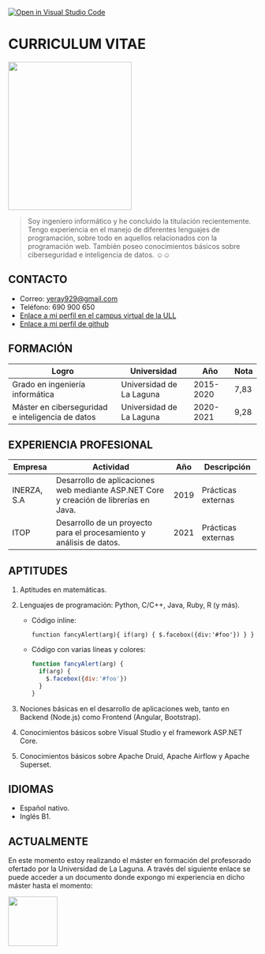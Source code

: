 [![Open in Visual Studio Code](https://classroom.github.com/assets/open-in-vscode-f059dc9a6f8d3a56e377f745f24479a46679e63a5d9fe6f495e02850cd0d8118.svg)](https://classroom.github.com/online_ide?assignment_repo_id=6129493&assignment_repo_type=AssignmentRepo)

# **CURRICULUM VITAE**
<img src="Foto.png" width=250 height=300>

> Soy ingeniero informático y he concluido la titulación recientemente. Tengo experiencia en el manejo de diferentes lenguajes de programación, sobre todo en aquellos relacionados con la programación web. También poseo conocimientos básicos sobre ciberseguridad e inteligencia de datos. :relaxed::relaxed:

## **CONTACTO**
* Correo: yeray929@gmail.com
* Teléfono: 690 900 650
* [Enlace a mi perfil en el campus virtual de la ULL](https://campusdoctoradoyposgrado2122.ull.es/user/profile.php?id=1744)
* [Enlace a mi perfil de github](https://github.com/alu0100951844)

## **FORMACIÓN**
| Logro      | Universidad | Año | Nota |
| ---------- | ----------- | --- | ---- |
| Grado en ingeniería informática | Universidad de La Laguna | 2015-2020 | 7,83 |
| Máster en ciberseguridad e inteligencia de datos | Universidad de La Laguna | 2020-2021 | 9,28|

## **EXPERIENCIA PROFESIONAL**
| Empresa      | Actividad | Año | Descripción |
| ---------- | ----------- | --- | ---- |
| INERZA, S.A | Desarrollo de aplicaciones web mediante ASP.NET Core y creación de librerías en Java. | 2019 | Prácticas externas |
| ITOP | Desarrollo de un proyecto para el procesamiento y análisis de datos. | 2021 | Prácticas externas |

## **APTITUDES**
1. Aptitudes en matemáticas.
2. Lenguajes de programación: Python, C/C++, Java, Ruby, R (y más).
    * Código inline:

        `function fancyAlert(arg){ if(arg) { $.facebox({div:'#foo'}) } }`
    * Código con varias líneas y colores:
        ```javascript
        function fancyAlert(arg) {
          if(arg) {
            $.facebox({div:'#foo'})
          }
        }
        ```

3. Nociones básicas en el desarrollo de aplicaciones web, tanto en Backend (Node.js) como Frontend (Angular, Bootstrap).
4. Conocimientos básicos sobre Visual Studio y el framework ASP.NET Core.
5. Conocimientos básicos sobre Apache Druid, Apache Airflow y Apache Superset.

## **IDIOMAS**
* Español nativo.
* Inglés B1.

## **ACTUALMENTE**
En este momento estoy realizando el máster en formación del profesorado ofertado por la Universidad de La Laguna. A través del siguiente enlace se puede acceder a un documento donde expongo mi experiencia en dicho máster hasta el momento:

<a title="Enlace" href="https://github.com/ULL-MFP-AET-2122/aprender-markdown-yeray_exposito_garcia_alu0100951844/blob/main/master.md"><img src="Foto_archivo.png" width="100" height="100"/></a>
